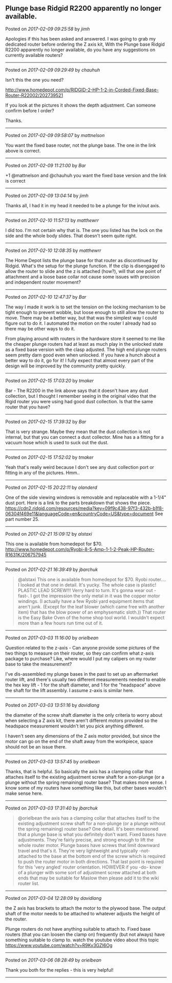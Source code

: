## Plunge base Ridgid R2200 apparently no longer available.
Posted on *2017-02-09 09:25:58* by *jimh*

Apologies if this has been asked and answered. 
I was going to grab my dedicated router before ordering the Z axis kit, With the Plunge base Ridgid R2200 apparently no longer available, do you have any suggestions on currently available routers?

---

Posted on *2017-02-09 09:29:49* by *chauhuh*

Isn't this the one you need?

http://www.homedepot.com/p/RIDGID-2-HP-1-2-in-Corded-Fixed-Base-Router-R22002/202739521

If you look at the pictures it shows the depth adjustment. Can someone confirm before I order?

Thanks.

---

Posted on *2017-02-09 09:58:07* by *mattnelson*

You want the fixed base router, not the plunge base.  The one in the link above is correct.

---

Posted on *2017-02-09 11:21:00* by *Bar*

+1 @mattnelson and @chauhuh you want the fixed base version and the link is correct

---

Posted on *2017-02-09 13:04:14* by *jimh*

Thanks all, I had it in my head it needed to be a plunge for the in/out axis.

---

Posted on *2017-02-10 11:57:13* by *matthewrr*

I did too. I'm not certain why that is. The one you listed has the lock on the side and the whole body slides. That doesn't seem quite right.

---

Posted on *2017-02-10 12:08:35* by *matthewrr*

The Home Depot lists the plunge base for that router as discontinued by Ridgid. What's the setup for the plunge function. If the clip is disengaged to allow the router to slide and the z is attached (how?), will that one point of attachment and a loose base collar not cause some issues with precision and independent router movement?

---

Posted on *2017-02-10 12:47:37* by *Bar*

The way I made it work is to set the tension on the locking mechanism to be tight enough to prevent wobble, but loose enough to still allow the router to move. There may be a better way, but that was the simplest way I could figure out to do it. I automated the motion on the router I already had so there may be other ways to do it. 

From playing around with routers in the hardware store it seemed to me like the cheaper plunge routers had at least as much play in the unlocked state as a fixed base version with the clasp adjusted. The high end plunge routers seem pretty darn good even when unlocked. If you have a hunch about a better way to do it, go for it! I fully expect that almost every part of the design will be improved by the community pretty quickly.

---

Posted on *2017-02-15 17:03:20* by *tmaker*

Bar - The R2200 in the link above says that it doesn't have any dust collection, but I thought I remember seeing in the original video that the Rigid router you were using had good dust collection.  Is that the same router that you have?

---

Posted on *2017-02-15 17:39:32* by *Bar*

That is very strange. Maybe they mean that the dust collection is not internal, but that you can connect a dust collector. Mine has a a fitting for a vacuum hose which is used to suck out the dust.

---

Posted on *2017-02-15 17:52:02* by *tmaker*

Yeah that's really weird because I don't see any dust collection port or fitting in any of the pictures. Hmm..

---

Posted on *2017-02-15 20:22:11* by *olanderd*

One of the side viewing windows is removable and replaceable with a 1-1/4" dust port.  Here is a link to the parts breakdown that shows the piece.
https://cdn2.ridgid.com/resources/media?key=09f9c438-97f3-432b-b1f8-06304f469e11&languageCode=en&countryCode=US&type=document 
See part number 25.

---

Posted on *2017-02-21 15:09:12* by *alstaxi*

This one is available from homedepot for $70.
http://www.homedepot.com/p/Ryobi-8-5-Amp-1-1-2-Peak-HP-Router-R1631K/206757945

---

Posted on *2017-02-21 16:39:49* by *jbarchuk*

> @alstaxi
> This one is available from homedepot for $70.
Ryobi router.... I looked at that one in detail. It's yucky. The whole case is plastic! PLASTIC LEAD SCREW!!! Verry hard to turn. It's gonna wear out -fast-. I got the impression the only metal in it was the copper motor windings. (I actually have a few Ryobi yard equipment items that aren't junk. (Except for the leaf blower (which came free with another item) that has the blow power of an emphysematic sloth.)) That router is the Easy Bake Oven of the home shop tool world. I wouldn't expect more than a few hours run time out of it.

---

Posted on *2017-03-03 11:16:00* by *orielbean*

Question related to the z-axis - Can anyone provide some pictures of the two things to measure on their router, so they can confirm what z-axis package to purchase? Like, where would I put my calipers on my router base to take the measurement?

I've dis-assembled my plunge bases in the past to set up an aftermarket router lift, and there's usually two different measurements needed to enable the hex key lift - 1 for the shaft diameter, and 1 for the "headspace" above the shaft for the lift assembly. I assume z-axis is similar here.

---

Posted on *2017-03-03 13:51:16* by *davidlang*

the diameter of the screw shaft diameter is the only criteria to worry about when selecting a Z axis kit, there aren't different motors provided so the headspace measurement wouldn't let you pick anything different.

I haven't seen any dimensions of the Z axis motor provided, but since the motor can go on the end of the shaft away from the workpiece, space should not be an issue there.

---

Posted on *2017-03-03 13:57:45* by *orielbean*

Thanks, that is helpful. So basically the axis has a clamping collar that attaches itself to the existing adjustment screw shaft for a non-plunge (or a plunge without the spring remaining) router base? That makes more sense. I know some of my routers have something like this, but other bases wouldn't make sense here.

---

Posted on *2017-03-03 17:31:40* by *jbarchuk*

> @orielbean
> the axis has a clamping collar that attaches itself to the existing adjustment screw shaft for a non-plunge (or a plunge without the spring remaining) router base?
One detail. It's been mentioned that a plunge base is what you definitely don't want. Fixed bases have adjustments. They're fairly precise, and strong enough to lift the whole router motor. Plunge bases have screws that limit downward travel and that's it. They're very lightweight and typically -not- attached to the base at the bottom end of the screw which is required to push the router motor in both directions. That last point is required for this 'very angled' router orientation.
HOWEVER if you -do- know of a plunger with some sort of adjustment screw attached at both ends that may be suitable for Maslow then please add it to the wiki router list.

---

Posted on *2017-03-04 12:28:09* by *davidlang*

the Z axis has brackets to attach the motor to the plywood base. The output shaft of the motor needs to be attached to whatever adjusts the height of the router.

Plunge routers do not have anything suitable to attach to. Fixed base routers (that you can loosen the clamp on) frequently (but not always) have something suitable to clamp to. watch the youtube video about this topic  https://www.youtube.com/watch?v=R9Kv3GZI6Og

---

Posted on *2017-03-06 08:28:49* by *orielbean*

Thank you both for the replies - this is very helpful!

---

